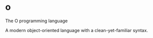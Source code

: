 # o
The O programming language

A modern object-oriented language with a clean-yet-familiar syntax.
